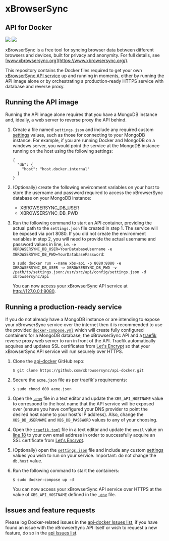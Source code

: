 # xBrowserSync
## API for Docker

![](https://img.shields.io/docker/pulls/xbrowsersync/api.svg) 
![](https://img.shields.io/docker/stars/xbrowsersync/api.svg)

xBrowserSync is a free tool for syncing browser data between different browsers and devices, built for privacy and anonymity. For full details, see [www.xbrowsersync.org](https://www.xbrowsersync.org/).

This repository contains the Docker files required to get your own [xBrowserSync API service](https://github.com/xbrowsersync/api) up and running in moments, either by running the API image alone or by orchestrating a production-ready HTTPS service with database and reverse proxy.

## Running the API image

Running the API image alone requires that you have a MongoDB instance and, ideally, a web server to reverse proxy the API behind.

  1. Create a file named `settings.json` and include any required custom [settings](https://github.com/xbrowsersync/api#3-modify-configuration-settings) values, such as those for connecting to your MongoDB instance. For example, if you are running Docker and MongoDB on a windows server, you would point the service at the MongoDB instance running on the host using the following settings:

      ```
      {
        "db": {
          "host": "host.docker.internal"
        }
      }
      ```
  
  2. (Optionally) create the following environment variables on your host to store the username and password required to access the xBrowserSync database on your MongoDB instance:

      - XBROWSERSYNC_DB_USER
      - XBROWSERSYNC_DB_PWD

  3. Run the following command to start an API container, providing the actual path to the `settings.json` file created in step 1. The service will be exposed via port 8080. If you did not create the environment variables in step 2, you will need to provide the actual username and password values in line, i.e. `-e XBROWSERSYNC_DB_USER=YourDatabaseUsername -e XBROWSERSYNC_DB_PWD=YourDatabasePassword`:

      ```
      $ sudo docker run --name xbs-api -p 8080:8080 -e XBROWSERSYNC_DB_USER -e XBROWSERSYNC_DB_PWD -v /path/to/settings.json:/usr/src/api/config/settings.json -d xbrowsersync/api
      ```

      You can now access your xBrowserSync API service at http://127.0.0.1:8080.

## Running a production-ready service

If you do not already have a MongoDB instance or are intending to expose your xBrowserSync service over the internet then it is recommended to use the provided [`docker-compose.yml`](https://github.com/xbrowsersync/api-docker/blob/master/docker-compose.yml) which will create fully configured containers for a MongoDB database, the xBrowserSync API and a [traefik](https://traefik.io/) reverse proxy web server to run in front of the API. Traefik automatically acquires and updates SSL certificates from [Let's Encrypt](https://letsencrypt.org/) so that your xBrowserSync API service will run securely over HTTPS.

  1. Clone the [api-docker](https://github.com/xbrowsersync/api-docker/) GitHub repo:

      ```
      $ git clone https://github.com/xbrowsersync/api-docker.git
      ```
  
  2. Secure the [`acme.json`](https://github.com/xbrowsersync/api-docker/blob/master/acme.json) file as per traefik's requirements:

      ```
      $ sudo chmod 600 acme.json
      ```

  3. Open the [`.env`](https://github.com/xbrowsersync/api-docker/blob/master/.env) file in a text editor and update the `XBS_API_HOSTNAME` value to correspond to the host name that the API service will be exposed over (ensure you have configured your DNS provider to point the desired host name to your host's IP address). Also, change the `XBS_DB_USERNAME` and `XBS_DB_PASSWORD` values to any of your choosing.

  4. Open the [`traefik.toml`](https://github.com/xbrowsersync/api-docker/blob/master/traefik.toml) file in a text editor and update the `email` value on [line 18](https://github.com/xbrowsersync/api-docker/blob/master/traefik.toml#L18) to your own email address in order to successfully acquire an SSL certificate from [Let's Encrypt](https://letsencrypt.org/).

  5. (Optionally) open the [`settings.json`](https://github.com/xbrowsersync/api-docker/blob/master/settings.json) file and include any custom [settings](https://github.com/xbrowsersync/api#3-modify-configuration-settings) values you wish to run on your service. Important: do not change the `db.host` value.
  
  6. Run the following command to start the containers:

      ```
      $ sudo docker-compose up -d
      ```

      You can now access your xBrowserSync API service over HTTPS at the value of `XBS_API_HOSTNAME` defined in the [`.env`](https://github.com/xbrowsersync/api-docker/blob/master/.env) file.

## Issues and feature requests

Please log Docker-related issues in the [api-docker Issues list](https://github.com/xbrowsersync/api-docker/issues), if you have found an issue with the xBrowserSync API itself or wish to request a new feature, do so in the [api Issues list](https://github.com/xbrowsersync/api/issues/).